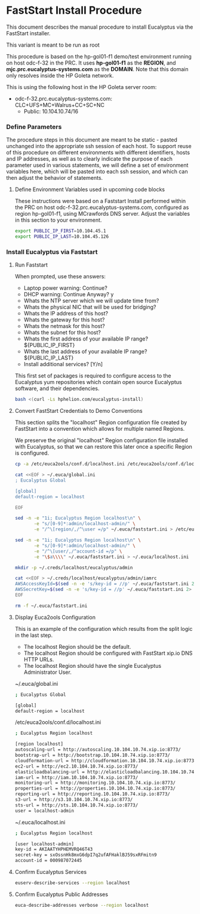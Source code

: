 # FastStart Install Procedure

This document describes the manual procedure to install Eucalyptus via the FastStart installer.

This variant is meant to be run as root

This procedure is based on the hp-gol01-f1 demo/test environment running on host odc-f-32 in the PRC.
It uses **hp-gol01-f1** as the **REGION**, and **mjc.prc.eucalyptus-systems.com** as the **DOMAIN**.
Note that this domain only resolves inside the HP Goleta network.

This is using the following host in the HP Goleta server room:
- odc-f-32.prc.eucalyptus-systems.com: CLC+UFS+MC+Walrus+CC+SC+NC
  - Public: 10.104.10.74/16

### Define Parameters

The procedure steps in this document are meant to be static - pasted unchanged into the appropriate
ssh session of each host. To support reuse of this procedure on different environments with
different identifiers, hosts and IP addresses, as well as to clearly indicate the purpose of each
parameter used in various statements, we will define a set of environment variables here, which
will be pasted into each ssh session, and which can then adjust the behavior of statements.

1. Define Environment Variables used in upcoming code blocks

    These instructions were based on a Faststart Install performed within the PRC on host
    odc-f-32.prc.eucalyptus-systems.com, configured as region hp-gol01-f1, using MCrawfords
    DNS server. Adjust the variables in this section to your environment.

    ```bash
    export PUBLIC_IP_FIRST=10.104.45.1
    export PUBLIC_IP_LAST=10.104.45.126
    ```

### Install Eucalyptus via Faststart

1. Run Faststart

    When prompted, use these answers:

    * Laptop power warning: Continue?                          <enter>
    * DHCP warning: Continue Anyway?                           y
    * Whats the NTP server which we will update time from?    <enter>
    * Whats the physical NIC that will be used for bridging?  <enter>
    * Whats the IP address of this host?                      <enter>
    * Whats the gateway for this host?                        <enter>
    * Whats the netmask for this host?                        <enter>
    * Whats the subnet for this host?                         <enter>
    * Whats the first address of your available IP range?     ${PUBLIC_IP_FIRST}
    * Whats the last address of your available IP range?      ${PUBLIC_IP_LAST}
    * Install additional services? [Y/n]                       <enter>

   This first set of packages is required to configure access to the Eucalyptus yum repositories
   which contain open source Eucalyptus software, and their dependencies.

    ```bash
    bash <(curl -Ls hphelion.com/eucalyptus-install)
    ```

2. Convert FastStart Credentials to Demo Conventions

    This section splits the "localhost" Region configuration file created by FastStart into a convention
    which allows for multiple named Regions.

    We preserve the original "localhost" Region configuration file installed with Eucalyptus, so that we
    can restore this later once a specific Region is configured.

    ```bash
    cp -a /etc/euca2ools/conf.d/localhost.ini /etc/euca2ools/conf.d/localhost.ini.save

    cat <<EOF > ~/.euca/global.ini
    ; Eucalyptus Global

    [global]
    default-region = localhost

    EOF

    sed -n -e "1i; Eucalyptus Region localhost\n" \
           -e "s/[0-9]*:admin/localhost-admin/" \
           -e "/^\[region/,/^\user =/p" ~/.euca/faststart.ini > /etc/euca2ools/conf.d/localhost.ini

    sed -n -e "1i; Eucalyptus Region localhost\n" \
           -e "s/[0-9]*:admin/localhost-admin/" \
           -e "/^\[user/,/^account-id =/p" \
           -e "\$a\\\\" ~/.euca/faststart.ini > ~/.euca/localhost.ini

    mkdir -p ~/.creds/localhost/eucalyptus/admin

    cat <<EOF > ~/.creds/localhost/eucalyptus/admin/iamrc
    AWSAccessKeyId=$(sed -n -e 's/key-id = //p' ~/.euca/faststart.ini 2> /dev/null)
    AWSSecretKey=$(sed -n -e 's/key-id = //p' ~/.euca/faststart.ini 2> /dev/null)
    EOF

    rm -f ~/.euca/faststart.ini
    ```

3. Display Euca2ools Configuration

    This is an example of the configuration which results from the split logic in the last step.

    * The localhost Region should be the default.
    * The localhost Region should be configured with FastStart xip.io DNS HTTP URLs.
    * The localhost Region should have the single Eucalyptus Administrator User.

    ~/.euca/global.ini
    ```bash
    ; Eucalyptus Global

    [global]
    default-region = localhost
    ```

    /etc/euca2ools/conf.d/localhost.ini
    ```bash
    ; Eucalyptus Region localhost

    [region localhost]
    autoscaling-url = http://autoscaling.10.104.10.74.xip.io:8773/
    bootstrap-url = http://bootstrap.10.104.10.74.xip.io:8773/
    cloudformation-url = http://cloudformation.10.104.10.74.xip.io:8773/
    ec2-url = http://ec2.10.104.10.74.xip.io:8773/
    elasticloadbalancing-url = http://elasticloadbalancing.10.104.10.74.xip.io:8773/
    iam-url = http://iam.10.104.10.74.xip.io:8773/
    monitoring-url = http://monitoring.10.104.10.74.xip.io:8773/
    properties-url = http://properties.10.104.10.74.xip.io:8773/
    reporting-url = http://reporting.10.104.10.74.xip.io:8773/
    s3-url = http://s3.10.104.10.74.xip.io:8773/
    sts-url = http://sts.10.104.10.74.xip.io:8773/
    user = localhost-admin
    ```

    ~/.euca/localhost.ini
    ```bash
    ; Eucalyptus Region localhost

    [user localhost-admin]
    key-id = AKIAATYHPHEMVRQ46T43
    secret-key = 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
    account-id = 000987072445
    ```
    
4. Confirm Eucalyptus Services

    ```bash
    euserv-describe-services --region localhost
    ```

5. Confirm Eucalyptus Public Addresses

    ```bash
    euca-describe-addresses verbose --region localhost
    ```

